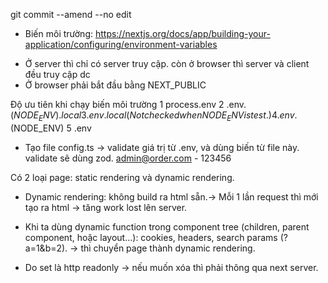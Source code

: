 git commit --amend --no edit

- Biến môi trường: https://nextjs.org/docs/app/building-your-application/configuring/environment-variables

* Ở server thì chỉ có server truy cập. còn ở browser thì server và client đều truy cập dc
* Ở browser phải bắt đầu bằng NEXT_PUBLIC

Độ ưu tiên khi chạy biến môi trường
1 process.env
2 .env.$(NODE_ENV).local
3 .env.local (Not checked when NODE_ENV is test.)
4 .env.$(NODE_ENV)
5 .env

- Tạo file config.ts -> validate giá trị từ .env, và dùng biến từ file này. validate sẽ dùng zod.
  admin@order.com - 123456

Có 2 loại page: static rendering và dynamic rendering.

- Dynamic rendering: không build ra html sẵn.-> Mỗi 1 lần request thì mới tạo ra html -> tăng work lost lên server.
- Khi ta dùng dynamic function trong component tree (children, parent component, hoặc layout...): cookies, headers, search params (?a=1&b=2). -> thì chuyển page thành
  dynamic rendering.

- Do set là http readonly -> nếu muốn xóa thì phải thông qua next server.
